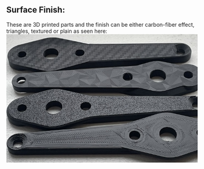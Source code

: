 ## Surface Finish: 
These are 3D printed parts and the finish can be either carbon-fiber effect, triangles, textured or plain as seen here:  
![img/finish.jpg](img/finish.jpg)